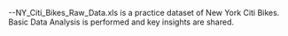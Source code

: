 --NY_Citi_Bikes_Raw_Data.xls is a practice dataset of New York Citi Bikes. Basic Data Analysis is performed and key insights are shared.
